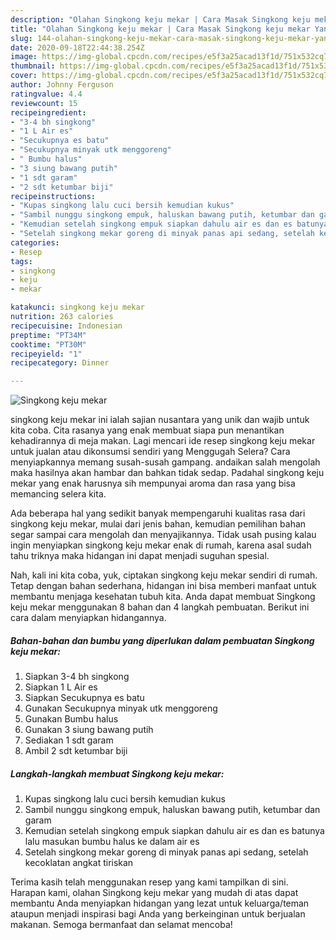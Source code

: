 ```yaml
---
description: "Olahan Singkong keju mekar | Cara Masak Singkong keju mekar Yang Sedap"
title: "Olahan Singkong keju mekar | Cara Masak Singkong keju mekar Yang Sedap"
slug: 144-olahan-singkong-keju-mekar-cara-masak-singkong-keju-mekar-yang-sedap
date: 2020-09-18T22:44:38.254Z
image: https://img-global.cpcdn.com/recipes/e5f3a25acad13f1d/751x532cq70/singkong-keju-mekar-foto-resep-utama.jpg
thumbnail: https://img-global.cpcdn.com/recipes/e5f3a25acad13f1d/751x532cq70/singkong-keju-mekar-foto-resep-utama.jpg
cover: https://img-global.cpcdn.com/recipes/e5f3a25acad13f1d/751x532cq70/singkong-keju-mekar-foto-resep-utama.jpg
author: Johnny Ferguson
ratingvalue: 4.4
reviewcount: 15
recipeingredient:
- "3-4 bh singkong"
- "1 L Air es"
- "Secukupnya es batu"
- "Secukupnya minyak utk menggoreng"
- " Bumbu halus"
- "3 siung bawang putih"
- "1 sdt garam"
- "2 sdt ketumbar biji"
recipeinstructions:
- "Kupas singkong lalu cuci bersih kemudian kukus"
- "Sambil nunggu singkong empuk, haluskan bawang putih, ketumbar dan garam"
- "Kemudian setelah singkong empuk siapkan dahulu air es dan es batunya lalu masukan bumbu halus ke dalam air es"
- "Setelah singkong mekar goreng di minyak panas api sedang, setelah kecoklatan angkat tiriskan"
categories:
- Resep
tags:
- singkong
- keju
- mekar

katakunci: singkong keju mekar 
nutrition: 263 calories
recipecuisine: Indonesian
preptime: "PT34M"
cooktime: "PT30M"
recipeyield: "1"
recipecategory: Dinner

---
```



![Singkong keju mekar](https://img-global.cpcdn.com/recipes/e5f3a25acad13f1d/751x532cq70/singkong-keju-mekar-foto-resep-utama.jpg)


singkong keju mekar ini ialah sajian nusantara yang unik dan wajib untuk kita coba. Cita rasanya yang enak membuat siapa pun menantikan kehadirannya di meja makan.
Lagi mencari ide resep singkong keju mekar untuk jualan atau dikonsumsi sendiri yang Menggugah Selera? Cara menyiapkannya memang susah-susah gampang. andaikan salah mengolah maka hasilnya akan hambar dan bahkan tidak sedap. Padahal singkong keju mekar yang enak harusnya sih mempunyai aroma dan rasa yang bisa memancing selera kita.



Ada beberapa hal yang sedikit banyak mempengaruhi kualitas rasa dari singkong keju mekar, mulai dari jenis bahan, kemudian pemilihan bahan segar sampai cara mengolah dan menyajikannya. Tidak usah pusing kalau ingin menyiapkan singkong keju mekar enak di rumah, karena asal sudah tahu triknya maka hidangan ini dapat menjadi suguhan spesial.


Nah, kali ini kita coba, yuk, ciptakan singkong keju mekar sendiri di rumah. Tetap dengan bahan sederhana, hidangan ini bisa memberi manfaat untuk membantu menjaga kesehatan tubuh kita. Anda dapat membuat Singkong keju mekar menggunakan 8 bahan dan 4 langkah pembuatan. Berikut ini cara dalam menyiapkan hidangannya.

<!--inarticleads1-->

##### Bahan-bahan dan bumbu yang diperlukan dalam pembuatan Singkong keju mekar:

1. Siapkan 3-4 bh singkong
1. Siapkan 1 L Air es
1. Siapkan Secukupnya es batu
1. Gunakan Secukupnya minyak utk menggoreng
1. Gunakan  Bumbu halus
1. Gunakan 3 siung bawang putih
1. Sediakan 1 sdt garam
1. Ambil 2 sdt ketumbar biji




<!--inarticleads2-->

##### Langkah-langkah membuat Singkong keju mekar:

1. Kupas singkong lalu cuci bersih kemudian kukus
1. Sambil nunggu singkong empuk, haluskan bawang putih, ketumbar dan garam
1. Kemudian setelah singkong empuk siapkan dahulu air es dan es batunya lalu masukan bumbu halus ke dalam air es
1. Setelah singkong mekar goreng di minyak panas api sedang, setelah kecoklatan angkat tiriskan




Terima kasih telah menggunakan resep yang kami tampilkan di sini. Harapan kami, olahan Singkong keju mekar yang mudah di atas dapat membantu Anda menyiapkan hidangan yang lezat untuk keluarga/teman ataupun menjadi inspirasi bagi Anda yang berkeinginan untuk berjualan makanan. Semoga bermanfaat dan selamat mencoba!

